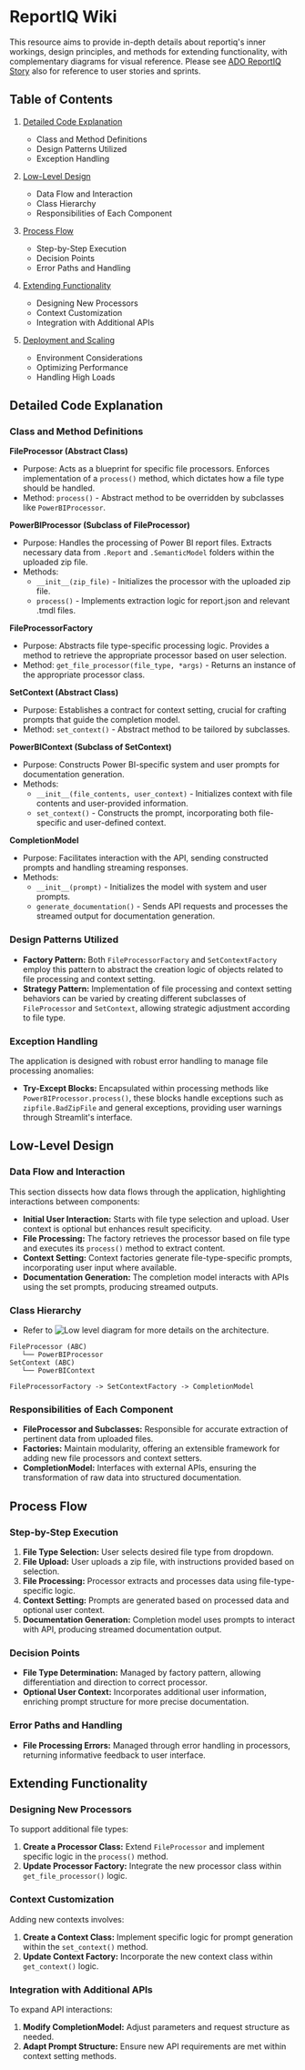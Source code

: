 # ReportIQ Wiki

This resource aims to provide in-depth details about reportiq's inner workings, design principles, and methods for extending functionality, with complementary diagrams for visual reference. Please see [ADO ReportIQ Story](https://dev.azure.com/PSJH/Providence%20Global%20Center/_workitems/edit/2374271/) also for reference to user stories and sprints.

## Table of Contents

1. [Detailed Code Explanation](#detailed-code-explanation)
   - Class and Method Definitions
   - Design Patterns Utilized
   - Exception Handling

2. [Low-Level Design](#low-level-design)
   - Data Flow and Interaction
   - Class Hierarchy
   - Responsibilities of Each Component

3. [Process Flow](#process-flow)
   - Step-by-Step Execution
   - Decision Points
   - Error Paths and Handling

4. [Extending Functionality](#extending-functionality)
   - Designing New Processors
   - Context Customization
   - Integration with Additional APIs

5. [Deployment and Scaling](#deployment-and-scaling)
   - Environment Considerations
   - Optimizing Performance
   - Handling High Loads

## Detailed Code Explanation

### Class and Method Definitions

**FileProcessor (Abstract Class)**

- Purpose: Acts as a blueprint for specific file processors. Enforces implementation of a `process()` method, which dictates how a file type should be handled.
- Method: `process()` - Abstract method to be overridden by subclasses like `PowerBIProcessor`.

**PowerBIProcessor (Subclass of FileProcessor)**

- Purpose: Handles the processing of Power BI report files. Extracts necessary data from `.Report` and `.SemanticModel` folders within the uploaded zip file.
- Methods:
  - `__init__(zip_file)` - Initializes the processor with the uploaded zip file.
  - `process()` - Implements extraction logic for report.json and relevant .tmdl files.

**FileProcessorFactory**

- Purpose: Abstracts file type-specific processing logic. Provides a method to retrieve the appropriate processor based on user selection.
- Method: `get_file_processor(file_type, *args)` - Returns an instance of the appropriate processor class.

**SetContext (Abstract Class)**

- Purpose: Establishes a contract for context setting, crucial for crafting prompts that guide the completion model.
- Method: `set_context()` - Abstract method to be tailored by subclasses.

**PowerBIContext (Subclass of SetContext)**

- Purpose: Constructs Power BI-specific system and user prompts for documentation generation.
- Methods:
  - `__init__(file_contents, user_context)` - Initializes context with file contents and user-provided information.
  - `set_context()` - Constructs the prompt, incorporating both file-specific and user-defined context.

**CompletionModel**

- Purpose: Facilitates interaction with the API, sending constructed prompts and handling streaming responses.
- Methods:
  - `__init__(prompt)` - Initializes the model with system and user prompts.
  - `generate_documentation()` - Sends API requests and processes the streamed output for documentation generation.

### Design Patterns Utilized

- **Factory Pattern:** Both `FileProcessorFactory` and `SetContextFactory` employ this pattern to abstract the creation logic of objects related to file processing and context setting.
- **Strategy Pattern:** Implementation of file processing and context setting behaviors can be varied by creating different subclasses of `FileProcessor` and `SetContext`, allowing strategic adjustment according to file type.

### Exception Handling

The application is designed with robust error handling to manage file processing anomalies:

- **Try-Except Blocks:** Encapsulated within processing methods like `PowerBIProcessor.process()`, these blocks handle exceptions such as `zipfile.BadZipFile` and general exceptions, providing user warnings through Streamlit's interface.

## Low-Level Design

### Data Flow and Interaction

This section dissects how data flows through the application, highlighting interactions between components:

- **Initial User Interaction:** Starts with file type selection and upload. User context is optional but enhances result specificity.
- **File Processing:** The factory retrieves the processor based on file type and executes its `process()` method to extract content.
- **Context Setting:** Context factories generate file-type-specific prompts, incorporating user input where available.
- **Documentation Generation:** The completion model interacts with APIs using the set prompts, producing streamed outputs.

### Class Hierarchy
- Refer to ![Low level diagram](./Low%20Level%20Diagram.png) for more details on the architecture.
```
FileProcessor (ABC) 
   └── PowerBIProcessor
SetContext (ABC)
   └── PowerBIContext

FileProcessorFactory -> SetContextFactory -> CompletionModel
```

### Responsibilities of Each Component

- **FileProcessor and Subclasses:** Responsible for accurate extraction of pertinent data from uploaded files.
- **Factories:** Maintain modularity, offering an extensible framework for adding new file processors and context setters.
- **CompletionModel:** Interfaces with external APIs, ensuring the transformation of raw data into structured documentation.

## Process Flow

### Step-by-Step Execution

1. **File Type Selection:** User selects desired file type from dropdown.
2. **File Upload:** User uploads a zip file, with instructions provided based on selection.
3. **File Processing:** Processor extracts and processes data using file-type-specific logic.
4. **Context Setting:** Prompts are generated based on processed data and optional user context.
5. **Documentation Generation:** Completion model uses prompts to interact with API, producing streamed documentation output.

### Decision Points

- **File Type Determination:** Managed by factory pattern, allowing differentiation and direction to correct processor.
- **Optional User Context:** Incorporates additional user information, enriching prompt structure for more precise documentation.

### Error Paths and Handling

- **File Processing Errors:** Managed through error handling in processors, returning informative feedback to user interface.

## Extending Functionality

### Designing New Processors

To support additional file types:

1. **Create a Processor Class:** Extend `FileProcessor` and implement specific logic in the `process()` method.
2. **Update Processor Factory:** Integrate the new processor class within `get_file_processor()` logic.

### Context Customization

Adding new contexts involves:

1. **Create a Context Class:** Implement specific logic for prompt generation within the `set_context()` method.
2. **Update Context Factory:** Incorporate the new context class within `get_context()` logic.

### Integration with Additional APIs

To expand API interactions:

1. **Modify CompletionModel:** Adjust parameters and request structure as needed.
2. **Adapt Prompt Structure:** Ensure new API requirements are met within context setting methods.
